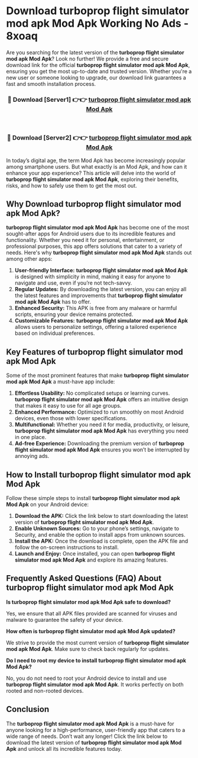 # Download turboprop flight simulator mod apk Mod Apk Working No Ads - 8xoaq

Are you searching for the latest version of the **turboprop flight simulator mod apk Mod Apk**? Look no further! We provide a free and secure download link for the official **turboprop flight simulator mod apk Mod Apk**, ensuring you get the most up-to-date and trusted version. Whether you're a new user or someone looking to upgrade, our download link guarantees a fast and smooth installation process.

<div align="center">
<h3>🔴 Download [Server1] 👉👉 <a href="https://apk-comot.site?title=turboprop_flight_simulator_mod_apk">turboprop flight simulator mod apk Mod Apk</a></h3><br>
<h3>🔴 Download [Server2] 👉👉 <a href="https://apk-comot.site?title=turboprop_flight_simulator_mod_apk">turboprop flight simulator mod apk Mod Apk</a></h3>
</div>

In today’s digital age, the term Mod Apk has become increasingly popular among smartphone users. But what exactly is an Mod Apk, and how can it enhance your app experience? This article will delve into the world of **turboprop flight simulator mod apk Mod Apk**, exploring their benefits, risks, and how to safely use them to get the most out.

## Why Download turboprop flight simulator mod apk Mod Apk?

**turboprop flight simulator mod apk Mod Apk** has become one of the most sought-after apps for Android users due to its incredible features and functionality. Whether you need it for personal, entertainment, or professional purposes, this app offers solutions that cater to a variety of needs. Here's why **turboprop flight simulator mod apk Mod Apk** stands out among other apps:

1. **User-friendly Interface:** **turboprop flight simulator mod apk Mod Apk** is designed with simplicity in mind, making it easy for anyone to navigate and use, even if you’re not tech-savvy.
2. **Regular Updates:** By downloading the latest version, you can enjoy all the latest features and improvements that **turboprop flight simulator mod apk Mod Apk** has to offer.
3. **Enhanced Security:** This APK is free from any malware or harmful scripts, ensuring your device remains protected.
4. **Customizable Features:** **turboprop flight simulator mod apk Mod Apk** allows users to personalize settings, offering a tailored experience based on individual preferences.

## Key Features of turboprop flight simulator mod apk Mod Apk

Some of the most prominent features that make **turboprop flight simulator mod apk Mod Apk** a must-have app include:

1. **Effortless Usability:** No complicated setups or learning curves. **turboprop flight simulator mod apk Mod Apk** offers an intuitive design that makes it easy to use for all age groups.
2. **Enhanced Performance:** Optimized to run smoothly on most Android devices, even those with lower specifications.
3. **Multifunctional:** Whether you need it for media, productivity, or leisure, **turboprop flight simulator mod apk Mod Apk** has everything you need in one place.
4. **Ad-free Experience:** Downloading the premium version of **turboprop flight simulator mod apk Mod Apk** ensures you won’t be interrupted by annoying ads.

## How to Install turboprop flight simulator mod apk Mod Apk

Follow these simple steps to install **turboprop flight simulator mod apk Mod Apk** on your Android device:

1. **Download the APK:** Click the link below to start downloading the latest version of **turboprop flight simulator mod apk Mod Apk**.
2. **Enable Unknown Sources:** Go to your phone’s settings, navigate to Security, and enable the option to install apps from unknown sources.
3. **Install the APK:** Once the download is complete, open the APK file and follow the on-screen instructions to install.
4. **Launch and Enjoy:** Once installed, you can open **turboprop flight simulator mod apk Mod Apk** and explore its amazing features.

## Frequently Asked Questions (FAQ) About turboprop flight simulator mod apk Mod Apk

**Is turboprop flight simulator mod apk Mod Apk safe to download?**

Yes, we ensure that all APK files provided are scanned for viruses and malware to guarantee the safety of your device.

**How often is turboprop flight simulator mod apk Mod Apk updated?**

We strive to provide the most current version of **turboprop flight simulator mod apk Mod Apk**. Make sure to check back regularly for updates.

**Do I need to root my device to install turboprop flight simulator mod apk Mod Apk?**

No, you do not need to root your Android device to install and use **turboprop flight simulator mod apk Mod Apk**. It works perfectly on both rooted and non-rooted devices.

## Conclusion

The **turboprop flight simulator mod apk Mod Apk** is a must-have for anyone looking for a high-performance, user-friendly app that caters to a wide range of needs. Don’t wait any longer! Click the link below to download the latest version of **turboprop flight simulator mod apk Mod Apk** and unlock all its incredible features today.
